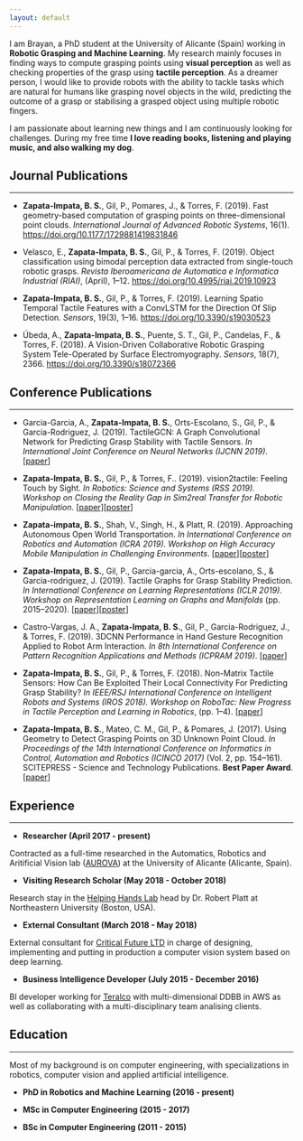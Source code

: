 ```yaml
---
layout: default
---
```


I am Brayan, a PhD student at the University of Alicante (Spain) working in **Robotic Grasping and Machine Learning**. My research mainly focuses in finding ways to compute grasping points using **visual perception** as well as checking properties of the grasp using **tactile perception**. As a dreamer person, I would like to provide robots with the ability to tackle tasks which are natural for humans like grasping novel objects in the wild, predicting the outcome of a grasp or stabilising a grasped object using multiple robotic fingers.

I am passionate about learning new things and I am continuously looking for challenges. During my free time **I love reading books, listening and playing music, and also walking my dog**.

## Journal Publications

* * *

- **Zapata-Impata, B. S.**, Gil, P., Pomares, J., & Torres, F. (2019). Fast geometry-based computation of grasping points on three-dimensional point clouds. _International Journal of Advanced Robotic Systems_, 16(1). https://doi.org/10.1177/1729881419831846

- Velasco, E., **Zapata-Impata, B. S.**, Gil, P., & Torres, F. (2019). Object classification using bimodal perception data extracted from single-touch robotic grasps. _Revista Iberoamericana de Automatica e Informatica Industrial (RIAI)_, (April), 1–12. https://doi.org/10.4995/riai.2019.10923

- **Zapata-Impata, B. S.**, Gil, P., & Torres, F. (2019). Learning Spatio Temporal Tactile Features with a ConvLSTM for the Direction Of Slip Detection. _Sensors_, 19(3), 1–16. https://doi.org/10.3390/s19030523

- Úbeda, A., **Zapata-Impata, B. S.**, Puente, S. T., Gil, P., Candelas, F., & Torres, F. (2018). A Vision-Driven Collaborative Robotic Grasping System Tele-Operated by Surface Electromyography. _Sensors_, 18(7), 2366. https://doi.org/10.3390/s18072366

## Conference Publications

* * *

- Garcia-Garcia, A., **Zapata-Impata, B. S.**, Orts-Escolano, S., Gil, P., & Garcia-Rodriguez, J. (2019). TactileGCN: A Graph Convolutional Network for Predicting Grasp Stability with Tactile Sensors. _In International Joint Conference on Neural Networks (IJCNN 2019)_. \[[paper](http://arxiv.org/abs/1901.06181)\]

- **Zapata-Impata, B. S.**, Gil, P., & Torres, F.. (2019). vision2tactile: Feeling Touch by Sight. _In Robotics: Science and Systems (RSS 2019). Workshop on Closing the Reality Gap in Sim2real Transfer for Robotic Manipulation_. \[[paper](https://sim2real.github.io/assets/papers/zapata.pdf)\]\[[poster](https://github.com/yayaneath/yayaneath.github.io/raw/master/docs/posters/rss-vsion2tactile.pdf)\]

- **Zapata-impata, B. S.**, Shah, V., Singh, H., & Platt, R. (2019). Approaching Autonomous Open World Transportation. _In International Conference on Robotics and Automation (ICRA 2019). Workshop on High Accuracy Mobile Manipulation in Challenging Environments_. \[[paper](https://arxiv.org/abs/1810.03400)\]\[[poster](https://github.com/yayaneath/yayaneath.github.io/raw/master/docs/posters/icra-autotrans.pdf)\]

- **Zapata-Impata, B. S.**, Gil, P., Garcia-garcia, A., Orts-escolano, S., & Garcia-rodriguez, J. (2019). Tactile Graphs for Grasp Stability Prediction. _In International Conference on Learning Representations (ICLR 2019). Workshop on Representation Learning on Graphs and Manifolds_ (pp. 2015–2020). \[[paper](https://rlgm.github.io/papers/7.pdf)\]\[[poster](https://github.com/yayaneath/yayaneath.github.io/raw/master/docs/posters/iclr-tactilegcn.pdf)\]

- Castro-Vargas, J. A., **Zapata-Impata, B. S.**, Gil, P., Garcia-Rodriguez, J., & Torres, F. (2019). 3DCNN Performance in Hand Gesture Recognition Applied to Robot Arm Interaction. _In 8th International Conference on Pattern Recognition Applications and Methods (ICPRAM 2019)_. \[[paper](http://insticc.org/node/TechnicalProgram/icpram/presentationDetails/75702)\]

- **Zapata-Impata, B. S.**, Gil, P., & Torres, F. (2018). Non-Matrix Tactile Sensors: How Can Be Exploited Their Local Connectivity For Predicting Grasp Stability? _In IEEE/RSJ International Conference on Intelligent Robots and Systems (IROS 2018). Workshop on RoboTac: New Progress in Tactile Perception and Learning in Robotics_, (pp. 1–4). \[[paper](http://arxiv.org/abs/1809.05551)\]

- **Zapata-Impata, B. S.**, Mateo, C. M., Gil, P., & Pomares, J. (2017). Using Geometry to Detect Grasping Points on 3D Unknown Point Cloud. _In Proceedings of the 14th International Conference on Informatics in Control, Automation and Robotics (ICINCO 2017)_ (Vol. 2, pp. 154–161). SCITEPRESS - Science and Technology Publications. **Best Paper Award**. \[[paper](https://doi.org/10.5220/0006470701540161)\]

## Experience

* * *

- **Researcher (April 2017 - present)**

Contracted as a full-time researched in the Automatics, Robotics and Aritificial Vision lab ([AUROVA](http://www.aurova.ua.es/)) at the University of Alicante (Alicante, Spain).

- **Visiting Research Scholar (May 2018 - October 2018)**

Research stay in the [Helping Hands Lab](https://www2.ccs.neu.edu/research/helpinghands/group.html) head by Dr. Robert Platt at Northeastern University (Boston, USA).

- **External Consultant (March 2018 - May 2018)**

External consultant for [Critical Future LTD](https://www.criticalfutureglobal.com/) in charge of designing, implementing and putting in production a computer vision system based on deep learning.

- **Business Intelligence Developer (July 2015 - December 2016)**

BI developer working for [Teralco](https://www.teralco.com/en/) with multi-dimensional DDBB in AWS as well as collaborating with a multi-disciplinary team analising clients.

## Education

* * *

Most of my background is on computer engineering, with specializations in robotics, computer vision and applied artificial intelligence.

- **PhD in Robotics and Machine Learning (2016 - present)**

- **MSc in Computer Engineering (2015 - 2017)**

- **BSc in Computer Engineering (2011 - 2015)**
